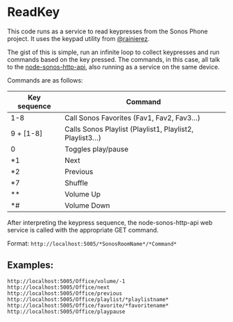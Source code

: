 # ReadKey

This code runs as a service to read keypresses from the Sonos Phone project. It uses the keypad utility from [@rainierez](https://github.com/rainierez).

The gist of this is simple, run an infinite loop to collect keypresses and run commands based on the key pressed. The commands, in this case, all talk to the [node-sonos-http-api](https://github.com/jishi/node-sonos-http-api), also running as a service on the same device. 

Commands are as follows:

| Key sequence | Command |
| ------------ | ------- |
|1-8|	Call Sonos Favorites (Fav1, Fav2, Fav3…) |
|9 + [1-8]|	Calls Sonos Playlist (Playlist1, Playlist2, Playlist3…) |
|0|	Toggles play/pause| 
|*1|	Next        |
|*2|	Previous    |
|*7|	Shuffle     |
|**|	Volume Up   |
|*#|	Volume Down |

After interpreting the keypress sequence, the node-sonos-http-api web service is called with the appropriate GET command. 

Format: `http://localhost:5005/*SonosRoomName*/*Command*`

## Examples: 

```http://localhost:5005/Office/volume/+1
http://localhost:5005/Office/volume/-1
http://localhost:5005/Office/next
http://localhost:5005/Office/previous
http://localhost:5005/Office/playlist/*playlistname*
http://localhost:5005/Office/favorite/*favoritename*
http://localhost:5005/Office/playpause
```
